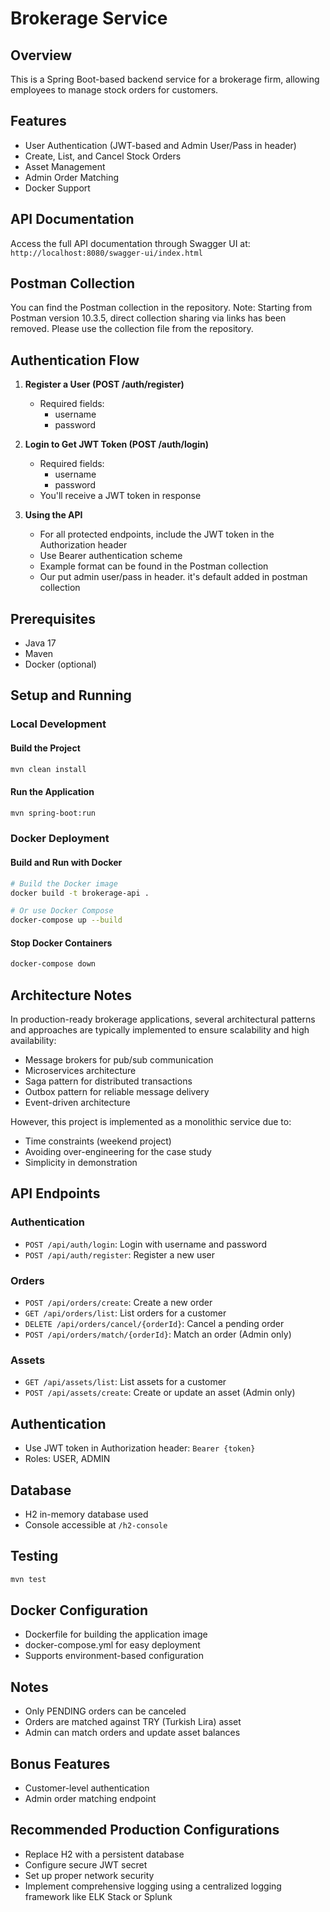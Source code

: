 # Brokerage Service

## Overview
This is a Spring Boot-based backend service for a brokerage firm, allowing employees to manage stock orders for customers.

## Features
- User Authentication (JWT-based and Admin User/Pass in header)
- Create, List, and Cancel Stock Orders
- Asset Management
- Admin Order Matching
- Docker Support

## API Documentation
Access the full API documentation through Swagger UI at: `http://localhost:8080/swagger-ui/index.html`

## Postman Collection
You can find the Postman collection in the repository. 
Note: Starting from Postman version 10.3.5, direct collection 
sharing via links has been removed. 
Please use the collection file from the repository.

## Authentication Flow
1. **Register a User (POST /auth/register)**
   - Required fields:
     - username
     - password

2. **Login to Get JWT Token (POST /auth/login)**
   - Required fields:
     - username
     - password
   - You'll receive a JWT token in response

3. **Using the API**
   - For all protected endpoints, include the JWT token in the Authorization header
   - Use Bearer authentication scheme
   - Example format can be found in the Postman collection
   - Our put admin user/pass in header. it's default added in postman collection


## Prerequisites
- Java 17
- Maven
- Docker (optional)

## Setup and Running

### Local Development

#### Build the Project
```bash
mvn clean install
```

#### Run the Application
```bash
mvn spring-boot:run
```

### Docker Deployment

#### Build and Run with Docker
```bash
# Build the Docker image
docker build -t brokerage-api .

# Or use Docker Compose
docker-compose up --build
```

#### Stop Docker Containers
```bash
docker-compose down
```

## Architecture Notes
In production-ready brokerage applications, several architectural patterns and approaches are typically implemented to ensure scalability and high availability:
- Message brokers for pub/sub communication
- Microservices architecture
- Saga pattern for distributed transactions
- Outbox pattern for reliable message delivery
- Event-driven architecture

However, this project is implemented as a monolithic service due to:
- Time constraints (weekend project)
- Avoiding over-engineering for the case study
- Simplicity in demonstration


## API Endpoints

### Authentication
- `POST /api/auth/login`: Login with username and password
- `POST /api/auth/register`: Register a new user

### Orders
- `POST /api/orders/create`: Create a new order
- `GET /api/orders/list`: List orders for a customer
- `DELETE /api/orders/cancel/{orderId}`: Cancel a pending order
- `POST /api/orders/match/{orderId}`: Match an order (Admin only)

### Assets
- `GET /api/assets/list`: List assets for a customer
- `POST /api/assets/create`: Create or update an asset (Admin only)

## Authentication
- Use JWT token in Authorization header: `Bearer {token}`
- Roles: USER, ADMIN

## Database
- H2 in-memory database used
- Console accessible at `/h2-console`

## Testing
```bash
mvn test
```

## Docker Configuration
- Dockerfile for building the application image
- docker-compose.yml for easy deployment
- Supports environment-based configuration

## Notes
- Only PENDING orders can be canceled
- Orders are matched against TRY (Turkish Lira) asset
- Admin can match orders and update asset balances

## Bonus Features
- Customer-level authentication
- Admin order matching endpoint


## Recommended Production Configurations
- Replace H2 with a persistent database
- Configure secure JWT secret
- Set up proper network security
- Implement comprehensive logging using a centralized logging framework like ELK Stack or Splunk